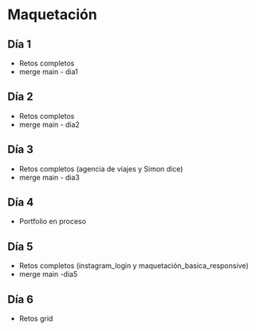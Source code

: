 # Maquetación

## Día 1

- Retos completos
- merge main - dia1

## Día 2

- Retos completos
- merge main - dia2

## Día 3

- Retos completos (agencia de viajes y Simon dice)
- merge main - dia3


## Día 4

- Portfolio en proceso

## Día 5

- Retos completos (instagram_login y maquetación_basica_responsive)
- merge main -dia5

## Día 6

- Retos grid